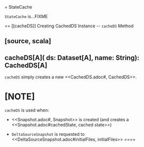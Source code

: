 = StateCache

`StateCache` is...FIXME

== [[cacheDS]] Creating CachedDS Instance -- `cacheDS` Method

[source, scala]
----
cacheDS[A](
  ds: Dataset[A],
  name: String): CachedDS[A]
----

`cacheDS` simply creates a new <<CachedDS.adoc#, CachedDS>>.

[NOTE]
====
`cacheDS` is used when:

* <<Snapshot.adoc#, Snapshot>> is created (and creates a <<Snapshot.adoc#cachedState, cached state>>)

* `DeltaSourceSnapshot` is requested to <<DeltaSourceSnapshot.adoc#initialFiles, initialFiles>>
====
